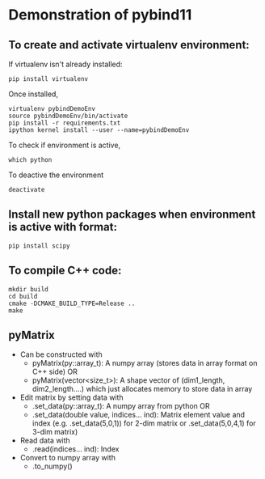 # Demonstration of pybind11

## To create and activate virtualenv environment:
If virtualenv isn't already installed:
```
pip install virtualenv
```

Once installed,
```
virtualenv pybindDemoEnv
source pybindDemoEnv/bin/activate
pip install -r requirements.txt
ipython kernel install --user --name=pybindDemoEnv
```

To check if environment is active,
```
which python
```

To deactive the environment
```
deactivate
```

## Install new python packages when environment is active with format:
```
pip install scipy
```

## To compile C++ code:
```
mkdir build
cd build
cmake -DCMAKE_BUILD_TYPE=Release ..
make
```

## pyMatrix 
- Can be constructed with
    - pyMatrix(py::array_t<double>): A numpy array (stores data in array format on C++ side) OR
    - pyMatrix(vector<size_t>): A shape vector of (dim1_length, dim2_length….) which just allocates memory to store data in array
- Edit matrix by setting data with
    - .set_data(py::array_t<double>): A numpy array from python OR
    - .set_data(double value, indices... ind): Matrix element value and index (e.g. .set_data(5,0,1)) for 2-dim matrix or .set_data(5,0,4,1) for 3-dim matrix)
- Read data with
    - .read(indices... ind): Index
- Convert to numpy array with
    - .to_numpy()


